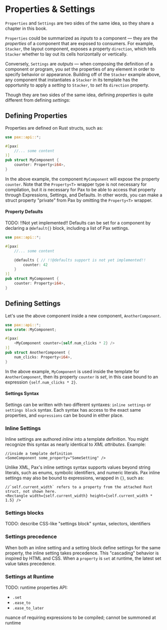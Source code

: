 # Properties & Settings

`Properties` and `Settings` are two sides of the same idea, so they share a chapter in this book.

`Properties` could be summarized as _inputs_ to a component — they are the _properties_ of a component that are exposed to consumers.  For example, `Stacker`, the layout component, exposes a property `direction`, which tells `Stacker` whether to lay out its cells horizontally or vertically.

Conversely, `Settings` are _outputs_ — when composing the definition of a component or program, you _set_ the properties of any element in order to specify behavior or appearance.  Building off of the `Stacker` example above, any component that instantiates a `Stacker` in its template has the opportunity to apply a _setting_ to `Stacker`, to _set_ its `direction` property.

Though they are two sides of the same idea, defining _properties_ is quite different from defining _settings_: 

## Defining Properties

Properties are defined on Rust structs, such as:

```rust
use pax::api::*;

#[pax(
    //... some content
)]
pub struct MyComponent {
    counter: Property<i64>,
}
```
In the above example, the component `MyComponent` will expose the property `counter`.  Note that the `Property<T>` wrapper type is not necessary for compilation, but it _is_ necessary for Pax to be able to access that property through Expressions, Settings, and Defaults.  In other words, you can make a struct property "private" from Pax by omitting the `Property<T>` wrapper.

#### Property Defaults

TODO: !!Not yet implemented!! Defaults can be set for a component by declaring a `@default{}` block, including a list of Pax settings.


```rust
use pax::api::*;

#[pax(
    //... some content

    @defaults { // !!@defaults support is not yet implemented!!
        counter: 42 
    }
)]
pub struct MyComponent {
    counter: Property<i64>,
}
```

## Defining Settings

Let's use the above component inside a new component, `AnotherComponent`.

```rust
use pax::api::*;
use crate::MyComponent;

#[pax(
    <MyComponent counter={self.num_clicks * 2} />
)]
pub struct AnotherComponent {
    num_clicks: Property<i64>,
}
```

In the above example, `MyComponent` is used inside the template for `AnotherComponent`, then its property `counter` is _set_, in this case bound to an expression `{self.num_clicks * 2}`.

#### Settings Syntax

Settings can be written with two different syntaxes: `inline settings` or `settings block` syntax.  Each syntax has access to the exact same properties, and `expressions` can be bound in either place.

### Inline Settings

Inline settings are authored _inline_ into a template definition.  You might recognize this syntax as nearly identical to _XML attributes_.  Example:

```pax
//inside a template definition
<SomeComponent some_property="SomeSetting" />
```

Unlike XML, Pax's inline settings syntax supports values beyond string literals, such as enums, symbolic identifiers, and numeric literals.  Pax inline settings may also be bound to expressions, wrapped in `{}`, such as:
```pax
//`self.current_width` refers to a property from the attached Rust struct, not shown here.
<Rectangle width={self.current_width} height={self.current_width * 1.5} />
```

### Settings blocks

TODO: describe CSS-like "settings block" syntax, selectors, identifiers


### Settings precedence 

When both an inline setting and a setting block define settings for the same property, the inline setting takes precedence.  This "cascading" behavior is inspired by HTML and CSS.  When a `property` is `set` at runtime, the latest set value takes precedence.  


### Settings at Runtime

TODO: runtime properties API:
 - `.set`
 - `.ease_to`
 - `.ease_to_later`

 nuance of requiring expressions to be compiled; cannot be summoned at runtime
